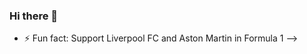 ### Hi there 👋

<!--
**harryladejo/harryladejo** is a ✨ _special_ ✨ repository because its `README.md` (this file) appears on your GitHub profile.

Here are some ideas to get you started:

Hi, I'm Harry and I'm Software Developer Apprentice at Beyond Co.

- 🔭 I’m currently working on building websites
- 🌱 I’m currently learning JavaScript
<!-- 💬 Ask me about 
- 📫 How to reach me
- 😄 Pronouns: he/him
-->
- ⚡ Fun fact: Support Liverpool FC and Aston Martin in Formula 1
-->
